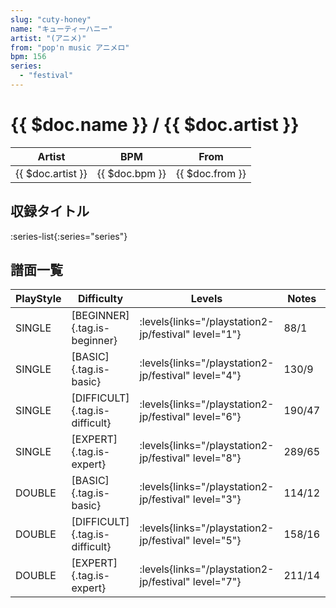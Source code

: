 ```yaml
---
slug: "cuty-honey"
name: "キューティーハニー"
artist: "(アニメ)"
from: "pop'n music アニメロ"
bpm: 156
series:
  - "festival"
---
```


# {{ $doc.name }} / {{ $doc.artist }}

|Artist|BPM|From|
|------|---|----|
|{{ $doc.artist }}|{{ $doc.bpm }}|{{ $doc.from }}|

## 収録タイトル

:series-list{:series="series"}

## 譜面一覧

|PlayStyle|Difficulty|Levels|Notes|Movie|
|---------|----------|------|-----|-----|
|SINGLE|[BEGINNER]{.tag.is-beginner}|<div class="field is-grouped is-grouped-multiline"> :levels{links="/playstation2-jp/festival" level="1"}</div>|88/1||
|SINGLE|[BASIC]{.tag.is-basic}|<div class="field is-grouped is-grouped-multiline"> :levels{links="/playstation2-jp/festival" level="4"}</div>|130/9||
|SINGLE|[DIFFICULT]{.tag.is-difficult}|<div class="field is-grouped is-grouped-multiline"> :levels{links="/playstation2-jp/festival" level="6"}</div>|190/47||
|SINGLE|[EXPERT]{.tag.is-expert}|<div class="field is-grouped is-grouped-multiline"> :levels{links="/playstation2-jp/festival" level="8"}</div>|289/65||
|DOUBLE|[BASIC]{.tag.is-basic}|<div class="field is-grouped is-grouped-multiline"> :levels{links="/playstation2-jp/festival" level="3"}</div>|114/12||
|DOUBLE|[DIFFICULT]{.tag.is-difficult}|<div class="field is-grouped is-grouped-multiline"> :levels{links="/playstation2-jp/festival" level="5"}</div>|158/16||
|DOUBLE|[EXPERT]{.tag.is-expert}|<div class="field is-grouped is-grouped-multiline"> :levels{links="/playstation2-jp/festival" level="7"}</div>|211/14||
